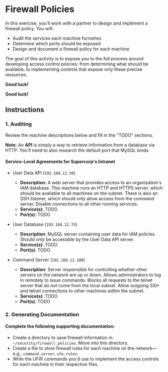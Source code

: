 # Firewall Policies

In this exercise, you'll work with a partner to design and implement a firewall policy. You will:
- Audit the services each machine furnishes
- Determine which ports should be exposed
- Design and document a firewall policy for each machine

The goal of this activity is to expose you to the full process around developing access control policies: from determining what should be available, to implementing controls that expose only these precise resources.

**Good luck!**

**Good luck!**

## Instructions

### 1. Auditing

Review the machine descriptions below and fill in the "TODO" sections.

**Note**: An **API** is simply a way to retrieve information from a database via HTTP. You'll need to also research the default port that MySQL binds.

#### Service-Level Agreements for Supercorp's Intranet
  
  - User Data API (`192.168.12.50`)
    - **Description**: A web server that provides access to an organization's IAM database. This machine runs an HTTP and HTTPS server, which should be available to all machines on the subnet. There is also an SSH listener, which should only allow access from the command server. Disable connections to all other running services.
    - **Service(s)**: TODO
    - **Port(s)**: TODO
  
  - User Database (`192.168.12.75`)
    - **Description**: MySQL server containing user data for IAM policies. Should _only_ be accessible by the User Data API server.
    - **Service(s)**: TODO
    - **Port(s)**: TODO
  
  - Command Server (`192.168.12.100`)
    - **Description**: Server responsible for controlling whether other servers on the network are up or down. Allows administrators to log in remotely to issue commands. Blocks all requests to the telnet server that _do not_ come from the local subnet. Allow outgoing SSH and telnet connections to other machines within the subnet.
    - **Service(s)**: TODO
    - **Port(s)**: TODO

### 2. Generating Documentation

#### Complete the following supporting documentation:

- Create a directory to save firewall information in: `~/security/firewall_policies`. Move into this directory.
- Create a file to store firewall rules for each machine on the network—e.g., `command_server.ufw.rules`.
- Write the UFW commands you'd use to implement the access controls for each machine in their respective files.